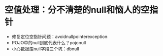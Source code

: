 # 空值处理：分不清楚的null和恼人的空指针

- 修复定位空指针问题：avoidnullpointerexception
- POJO中的null到底代表什么？pojonull
- 小心数据库null字段三个坑：dbnull